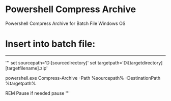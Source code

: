 # Powershell Compress Archive
Powershell Compress Archive for Batch File Windows OS

# Insert into batch file:

--- 
'''
set sourcepath='D:\[sourcedirectory]'
set targetpath='D:\[targetdirectory]\[targetfilename].zip'

powershell.exe Compress-Archive -Path %sourcepath% -DestinationPath %targetpath%

REM Pause if needed
pause
'''
